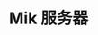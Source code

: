 ---
home: true
icon: home
title: Mik 服务器
heroImage: /logo.svg
heroText: Mik 服务器
tagline: 为了美好的游戏体验
action:
  - text: 使用指南 💡
    link: /guide/
    type: primary

  - text: English 🏴󠁧󠁢󠁥󠁮󠁧󠁿
    link: /en/

features:
  - title: 最新版本 💡
    details: 时刻跟随最新版本，体验到MoJang更新的最新特性
    link: https://www.minecraft.net/

  - title: 三周目 💬
    details: 配合 Valine 与 Vssue 来开启阅读量统计与评论支持
    link: https://vuepress-theme-hope.github.io/zh/guide/feature/comment/

  - title: 服务器类型
    details: 为你的文章添加作者、写作日期、预计阅读时间、字数统计等信息
    link: https://vuepress-theme-hope.github.io/zh/guide/feature/page-info/

  - title: 服务器特色
    details: 特色就是特色啦，自己滚去服务器看(ノ｀Д)ノ
    link: https://vuepress-theme-hope.github.io/zh/guide/blog/intro/

  - title: 文章加密 🔐
    details: 你可以为你的特定页面或特定目录进行加密，以便陌生人不能随意访问它们
    link: https://vuepress-theme-hope.github.io/zh/guide/feature/encrypt/

  - title: 主题色切换 🎨
    details: 支持自定义主题色并允许用户在预设的主题颜色之间切换
    link: https://vuepress-theme-hope.github.io/zh/guide/interface/theme-color/

  - title: 深色模式 🌙
    details: 可以自由切换浅色模式与深色模式
    link: https://vuepress-theme-hope.github.io/zh/guide/interface/darkmode/

  - title: SEO 增强 ⚒
    details: 将最终生成的网页针对搜索引擎进行优化。
    link: https://vuepress-theme-hope.github.io/zh/guide/feature/seo/

  - title: Sitemap 🗺
    details: 自动为你的网站生成 Sitemap
    link: https://vuepress-theme-hope.github.io/zh/guide/feature/sitemap/

  - title: Feed 支持 📡
    details: 你可以生成你的 Feed，并通知你的用户订阅它。
    link: https://vuepress-theme-hope.github.io/zh/guide/feature/feed/

  - title: PWA 支持 📲
    details: 内置的 PWA 插件会让你的网站更像一个 APP。
    link: https://vuepress-theme-hope.github.io/zh/guide/feature/pwa/

  - title: TS 支持 🔧
    details: 为你的 VuePress 开启 TypeScript 支持
    link: https://vuepress-theme-hope.github.io/zh/guide/feature/typescript/

  - title: 更多新特性 ✨
    details: 包括博客主页、图标支持、路径导航、页脚支持、全屏按钮、返回顶部按钮等
    link: https://vuepress-theme-hope.github.io/zh/guide/feature/

copyrightText: false
footer: MIT Licensed | Copyright © 2019-present Mr.Hope
---